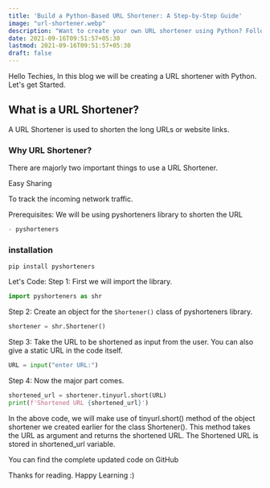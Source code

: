```yaml
---
title: 'Build a Python-Based URL Shortener: A Step-by-Step Guide'
image: "url-shortener.webp"
description: "Want to create your own URL shortener using Python? Follow this easy-to-follow guide and learn how to build a custom link shortener from scratch. Improve your coding skills and start building today!"
date: 2021-09-16T09:51:57+05:30
lastmod: 2021-09-16T09:51:57+05:30
draft: false
---
```


Hello Techies, In this blog we will be creating a URL shortener with Python. Let's get Started.

## What is a URL Shortener?

A URL Shortener is used to shorten the long URLs or website links.

### Why URL Shortener?

There are majorly two important things to use a URL Shortener.

Easy Sharing

To track the incoming network traffic.

Prerequisites: We will be using pyshorteners library to shorten the URL

```c
- pyshorteners
```

### installation

```
pip install pyshorteners
```

Let's Code: Step 1: First we will import the library.

```python
import pyshorteners as shr
```

Step 2: Create an object for the `Shortener()` class of pyshorteners library.

```python
shortener = shr.Shortener()
```

Step 3: Take the URL to be shortened as input from the user. You can also give a static URL in the code itself.

```python
URL = input("enter URL:")
```

Step 4: Now the major part comes.

```python
shortened_url = shortener.tinyurl.short(URL)
print(f'Shortened URL {shortened_url}')
```

In the above code, we will make use of tinyurl.short() method of the object shortener we created earlier for the class Shortener(). This method takes the URL as argument and returns the shortened URL. The Shortened URL is stored in shortened_url variable.

You can find the complete updated code on GitHub

Thanks for reading. Happy Learning :)